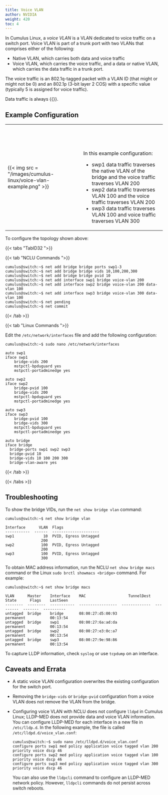 ```yaml
---
title: Voice VLAN
author: NVIDIA
weight: 420
toc: 4
---
```

In Cumulus Linux, a *voice VLAN* is a VLAN dedicated to voice traffic on a switch port. Voice VLAN is part of a trunk port with two VLANs that comprises either of the following:

- Native VLAN, which carries both data and voice traffic
- Voice VLAN, which carries the voice traffic, and a data or native VLAN, which carries the data traffic in a trunk port.

The voice traffic is an 802.1q-tagged packet with a VLAN ID (that might or might not be 0) and an 802.1p (3-bit layer 2 COS) with a specific value (typically 5 is assigned for voice traffic).

Data traffic is always {{<link url="VLAN-Tagging" text="untagged">}}.

## Example Configuration

|      |      |
| ---- | ---- |
|  {{< img src = "/images/cumulus-linux/voice-vlan-example.png" >}} | <br><br><br><br>In this example configuration:<ul><li>swp1 data traffic traverses the native VLAN of the bridge and the voice traffic traverses VLAN 200</li><li>swp2 data traffic traverses VLAN 100 and the voice traffic traverses VLAN 200</li><li>swp3 data traffic traverses VLAN 100 and voice traffic traverses VLAN 300</li></ul> |

To configure the topology shown above:

{{< tabs "TabID32 ">}}

{{< tab "NCLU Commands ">}}

```
cumulus@switch:~$ net add bridge bridge ports swp1-3
cumulus@switch:~$ net add bridge bridge vids 10,100,200,300
cumulus@switch:~$ net add bridge bridge pvid 10
cumulus@switch:~$ net add interface swp1 bridge voice-vlan 200
cumulus@switch:~$ net add interface swp2 bridge voice-vlan 200 data-vlan 100
cumulus@switch:~$ net add interface swp3 bridge voice-vlan 300 data-vlan 100
cumulus@switch:~$ net pending
cumulus@switch:~$ net commit
```

{{< /tab >}}

{{< tab "Linux Commands ">}}

Edit the `/etc/network/interfaces` file and add the following configuration:

```
cumulus@switch:~$ sudo nano /etc/network/interfaces

auto swp1
iface swp1
    bridge-vids 200
    mstpctl-bpduguard yes
    mstpctl-portadminedge yes

auto swp2
iface swp2
    bridge-pvid 100
    bridge-vids 200
    mstpctl-bpduguard yes
    mstpctl-portadminedge yes

auto swp3
iface swp3
    bridge-pvid 100
    bridge-vids 300
    mstpctl-bpduguard yes
    mstpctl-portadminedge yes

auto bridge
iface bridge
  bridge-ports swp1 swp2 swp3
  bridge-pvid 10
  bridge-vids 10 100 200 300
  bridge-vlan-aware yes
```

{{< /tab >}}

{{< /tabs >}}

## Troubleshooting

To show the bridge VIDs, run the `net show bridge vlan` command:

```
cumulus@switch:~$ net show bridge vlan

Interface      VLAN  Flags
-----------  ------  ---------------------
swp1             10  PVID, Egress Untagged
                200
swp2            100  PVID, Egress Untagged
                200
swp3            100  PVID, Egress Untagged
                300
```

To obtain MAC address information, run the NCLU `net show bridge macs` command or the Linux `sudo brctl showmacs <bridge>` command. For example:

```
cumulus@switch:~$ net show bridge macs

VLAN      Master    Interface    MAC                   TunnelDest  State      Flags    LastSeen
--------  --------  -----------  -----------------  -------------  ---------  -------  ----------
untagged  bridge    bridge       08:00:27:d5:00:93                 permanent           00:13:54
untagged  bridge    swp1         08:00:27:6a:ad:da                 permanent           00:13:54
untagged  bridge    swp2         08:00:27:e3:0c:a7                 permanent           00:13:54
untagged  bridge    swp3         08:00:27:9e:98:86                 permanent           00:13:54
```

To capture LLDP information, check `syslog` or use `tcpdump` on an interface.

## Caveats and Errata

- A static voice VLAN configuration overwrites the existing configuration for the switch port.
- Removing the `bridge-vids` or `bridge-pvid` configuration from a voice VLAN does not remove the VLAN from the bridge.
- Configuring voice VLAN with NCLU does not configure `lldpd` in Cumulus Linux; LLDP-MED does not provide data and voice VLAN information. You can configure LLDP-MED for each interface in a new file in `/etc/lldp.d`. In the following example, the file is called `/etc/lldpd.d/voice_vlan.conf`:

   ```
   cumulus@switch:~$ sudo nano /etc/lldpd.d/voice_vlan.conf
   configure ports swp1 med policy application voice tagged vlan 200 priority voice dscp 46
   configure ports swp2 med policy application voice tagged vlan 100 priority voice dscp 46
   configure ports swp3 med policy application voice tagged vlan 300 priority voice dscp 46
   ```

   You can also use the `lldpcli` command to configure an LLDP-MED network policy. However, `lldpcli` commands do not persist across switch reboots.
